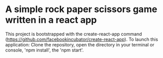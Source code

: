 # A simple rock paper scissors game written in a react app

This project is bootstrapped with the create-react-app command (https://github.com/facebookincubator/create-react-app).
To launch this application:
Clone the repository, open the directory in your terminal or console, 'npm install', the 'npm start'.

